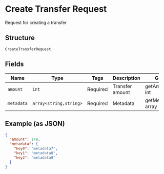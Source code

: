 
# Create Transfer Request

Request for creating a transfer

## Structure

`CreateTransferRequest`

## Fields

| Name | Type | Tags | Description | Getter | Setter |
|  --- | --- | --- | --- | --- | --- |
| `amount` | `int` | Required | Transfer amount | getAmount(): int | setAmount(int amount): void |
| `metadata` | `array<string,string>` | Required | Metadata | getMetadata(): array | setMetadata(array metadata): void |

## Example (as JSON)

```json
{
  "amount": 148,
  "metadata": {
    "key0": "metadata7",
    "key1": "metadata8",
    "key2": "metadata9"
  }
}
```

